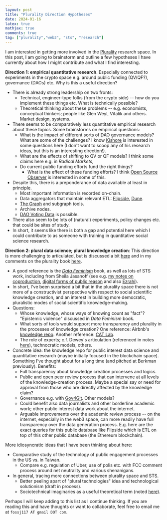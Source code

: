 ```yaml
---
layout: post
title: "Plurality Direction Hypotheses"
date: 2024-01-16
latex: true
mathjax: true
comments: true
tag: ["plurality","web3", "sts", "research"]
---
```


I am interested in getting more involved in the [Plurality](https://www.plurality.institute/) research space. In this post, I am going to brainstorm and outline a few hypotheses I have currently about how I might contribute and what I find interesting. 

**Direction 1: empirical quantitative research**. Especially connected to experiments in the crypto space e.g. around public funding (QV/QF?), governance (DAOs) etc. Why is this a useful direction? 
* There is already strong leadership on two fronts: 
    * Technical, engineer-type folks (from the crypto side) -- how do you implement these things etc. What is technically possible? 
    * Theoretical thinking about these problems -- e.g. economists, conceptual thinkers; people like Glen Weyl, Vitalik and others. Market design, systems. 
* There seems to be comparatively less quantitative empirical research about these topics. Some brainstorms on empirical questions: 
    * What is the impact of different sorts of DAO governance models? What are some of the challenges? I know [Kishore](https://kishorevasan.github.io/) is interested in some questions here (I don't want to scoop any of his research ideas, but this is an interesting direction!). 
    * What are the effects of shifting to QV or QF models? I think some claims here e.g. in *Radical Markets*, 
    * Do current public funding efforts fund the right things? 
        * What is the effect of these funding efforts? I think [Open Source Observer](https://www.opensource.observer/) is interested in some of this.
* Despite this, there is a preponderance of data available at least in principle.
    * Most important information is recorded on-chain. 
    * Data aggregators that maintain relevant ETL: [Flipside](https://flipsidecrypto.xyz/), [Dune](https://dune.com/). 
    * [The Graph](https://thegraph.com/) and subgraph tools. 
    * Archive nodes.
    * [DAO Voting Data](https://github.com/kishorevasan/voting_games) is possible. 
* There also seem to be lots of (natural) experiments, policy changes etc. that could be sites of study. 
* In short, it seems like there is both a gap and potential here which I could contribute to as someone with training in quantitative social science research. 

**Direction 2: plural data science; plural knowledge creation**: This direction is more challenging to articulated, but is discussed a bit [here](https://jeffreyfossett.com/2023/10/25/brainstorm-on-plurality-and-quant-social-science.html) and in my comments on the plurality book [here](https://jeffreyfossett.com/2023/12/27/notes-on-plurality-book.html#section-3).
* A good reference is the [*Data Feminism*](https://data-feminism.mitpress.mit.edu/) book, as well as lots of STS work, including from Sheila Jasanoff (see e.g. [my notes on coproduction](https://jeffreyfossett.com/2021/09/21/notes-on-coproduction.html), [digital forms of public reason](https://jeffreyfossett.com/2020/02/20/sts-public-reason.html) and also [Ezrahi](https://www.amazon.com/Descent-Icarus-Transformation-Contemporary-Democracy/dp/067419828X)). 
* In short, I've been surprised a bit that in the plurality space there is not more of a constructivist perspective with respect to social scientific knowledge creation, and an interest in building more democratic, pluralistic modes of social scientific knowledge-making.
* Questions: 
    * Whose knowledge, whose ways of knowing count as "fact"? "Epistemic violence" discussed in *Data Feminism* book. 
    * What sorts of tools would support more transparency and plurality in the processes of knowledge creation? One reference: Airbnb's [knowledge repo](https://medium.com/airbnb-engineering/scaling-knowledge-at-airbnb-875d73eff091). Another reference: [CAT Lab](https://citizensandtech.org/about-cat-lab/). 
    * The role of experts; c.f. Dewey's articulation (referenced in notes [here](https://jeffreyfossett.com/2023/12/27/notes-on-plurality-book.html#section-4)), technocratic models, others.
* Concrete idea: the knowledge repo for public interest data science and quantitative research (maybe initially focused in the blockchain space). Something I've thought about for a long time (and pitched at Berkman previously). Benefits: 
    * Full transparency about knowledge creation processes and logics. 
    * Public and open peer review process that can intervene at all levels of the knowledge-creation process. Maybe a special say or need for approval from those who are directly affected by the knowledge claim?
    * Governance e.g. with [Gov4Git](https://github.com/gov4git/gov4git). Other models?
    * Could benefit also data journalists and other borderline academic work; other public interest data work about the internet. 
    * Arguable improvements over the academic review process -- on the internet, especially in the web3 space, can more readily have full transparency over the data generation process. E.g. here are the exact queries for this public database like Flipside which is ETL on top of this other public database (the Ethereum blockchain). 

More idiosyncratic ideas that I have been thinking about here: 

* Comparative study of the technology of public engagement processes in the US vs. in Taiwan. 
    * Compare e.g. regulation of Uber, use of polis etc. with FCC comment process around net neutrality and various shenanigans. 
* In general, tracing more connections between plurality space and STS. 
    * Better peeling apart of "plural technologies" idea and technological solutionism (draft in process). 
    * Sociotechnical imaginaries as a useful theoretical term (noted [here](https://jeffreyfossett.com/2023/12/27/notes-on-plurality-book.html#section-1)). 

Perhaps I will keep adding to this list as I continue thinking. If you are reading this and have thoughts or want to collaborate, feel free to email me at `fossj117 AT gmail DOT com`. 